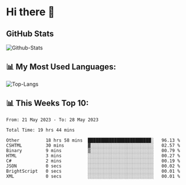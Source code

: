 # Hi there 👋

## GitHub Stats
![Github-Stats](https://github-readme-stats-sigma-five.vercel.app/api?username=ltorson&show_icons=true&theme=radical&count_private=true)

## 📊 My Most Used Languages:
![Top-Langs](https://github-readme-stats-sigma-five.vercel.app/api/top-langs/?username=LTorson&layout=compact&langs_count=10)

## 📊 This Weeks Top 10:
<!--START_SECTION:waka-->

```text
From: 21 May 2023 - To: 28 May 2023

Total Time: 19 hrs 44 mins

Other          18 hrs 58 mins  ████████████████████████░   96.13 %
CSHTML         30 mins         ▓░░░░░░░░░░░░░░░░░░░░░░░░   02.57 %
Binary         9 mins          ▒░░░░░░░░░░░░░░░░░░░░░░░░   00.79 %
HTML           3 mins          ░░░░░░░░░░░░░░░░░░░░░░░░░   00.27 %
C#             2 mins          ░░░░░░░░░░░░░░░░░░░░░░░░░   00.19 %
JSON           0 secs          ░░░░░░░░░░░░░░░░░░░░░░░░░   00.02 %
BrightScript   0 secs          ░░░░░░░░░░░░░░░░░░░░░░░░░   00.01 %
XML            0 secs          ░░░░░░░░░░░░░░░░░░░░░░░░░   00.01 %
```

<!--END_SECTION:waka-->

